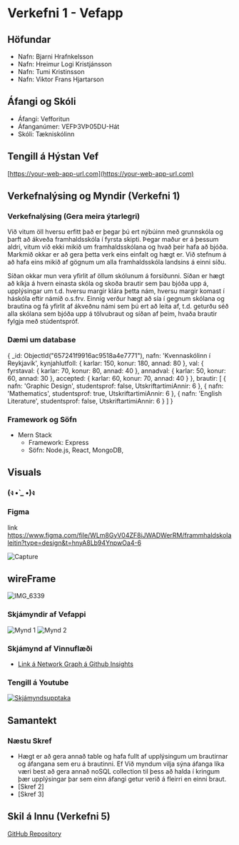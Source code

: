 # Verkefni 1 - Vefapp

## Höfundar
- Nafn: Bjarni Hrafnkelsson
- Nafn: Hreimur Logi Kristjánsson
- Nafn: Tumi Kristinsson
- Nafn: Viktor Frans Hjartarson

## Áfangi og Skóli
- Áfangi: Vefforitun 
- Áfanganúmer: VEFÞ3VÞ05DU-Hát
- Skóli: Tækniskólinn

## Tengill á Hýstan Vef
[https://your-web-app-url.com](https://your-web-app-url.com)

## Verkefnalýsing og Myndir (Verkefni 1)

### Verkefnalýsing (Gera meira ýtarlegri)

Við vitum öll hversu erfitt það er þegar þú ert nýbúinn með grunnskóla og þarft að ákveða framhaldsskóla í fyrsta skipti. Þegar maður er á þessum aldri, vitum við ekki mikið um framhaldsskólana og hvað þeir hafa að bjóða. Markmið okkar er að gera þetta verk eins einfalt og hægt er. Við stefnum á að hafa eins mikið af gögnum um alla framhaldsskóla landsins á einni síðu. 

Síðan okkar mun vera yfirlit af öllum skólunum á forsíðunni. Síðan er hægt að kíkja á hvern einasta skóla og skoða brautir sem þau bjóða upp á, upplýsingar um t.d. hversu margir klára þetta nám, hversu margir komast í háskóla eftir námið o.s.frv. Einnig verður hægt að sía í gegnum skólana og brautina og fá yfirlit af ákveðnu námi sem þú ert að leita af, t.d. geturðu séð alla skólana sem bjóða upp á tölvubraut og síðan af þeim, hvaða brautir fylgja með stúdentspróf. 

### Dæmi um database
{
    _id: ObjectId("657241f9916ac9518a4e7771"),
    nafn: 'Kvennaskólinn í Reykjavík',
    kynjahlutfoll: { karlar: 150, konur: 180, annad: 80 },
    val: {
        fyrstaval: { karlar: 70, konur: 80, annad: 40 },
        annadval: { karlar: 50, konur: 60, annad: 30 },
        accepted: { karlar: 60, konur: 70, annad: 40 }
    },
    brautir: [
        {
            nafn: 'Graphic Design',
            studentsprof: false,
            UtskriftartimiAnnir: 6
        },
        {
            nafn: 'Mathematics',
            studentsprof: true,
            UtskriftartimiAnnir: 6
        },
        {
            nafn: 'English Literature',
            studentsprof: false,
            UtskriftartimiAnnir: 6
        }
    ]
}

### Framework og Söfn

- Mern Stack
    - Framework: Express
    - Söfn: Node.js, React, MongoDB, 

## Visuals

### (ง •̀ _ •́)ง

### Figma

link https://www.figma.com/file/WLm8GyV04ZF8iJWADWerRM/frammhaldskolaleitin?type=design&t=hnyA8Lb94YnpwOa4-6

![Capture](https://github.com/Framhaldskolaleitinn/Verkefni/assets/70201036/e0c6a840-9f03-47f4-9d88-e1b8bdf56cfc)

## wireFrame
![IMG_6339](https://github.com/Framhaldskolaleitinn/Verkefni/assets/70201036/ebc57845-5ba9-4452-90a9-0f12bd143a5e)

### Skjámyndir af Vefappi
![Mynd 1](images/screenshot1.png)
![Mynd 2](images/screenshot2.png)

### Skjámynd af Vinnuflæði
- [Link á Network Graph á Github Insights](https://www.pagethingy.com)

### Tengill á Youtube
[![Skjámyndsupptaka](https://img.youtube.com/vi/your-youtube-video-id/0.jpg)](https://www.youtube.com/watch?v=your-youtube-video-id)

## Samantekt

### Næstu Skref
- Hægt er að gera annað table og hafa fullt af upplýsingum um brautirnar og áfangana sem eru á brautinni. Ef Við myndum vilja sýna áfanga líka væri best að gera annað noSQL collection til þess að halda í kringum þær upplýsingar þar sem einn áfangi getur verið á fleirri en einni braut. 
- [Skref 2]
- [Skref 3]

## Skil á Innu (Verkefni 5)
[GitHub Repository](https://github.com/your-username/your-repository)
